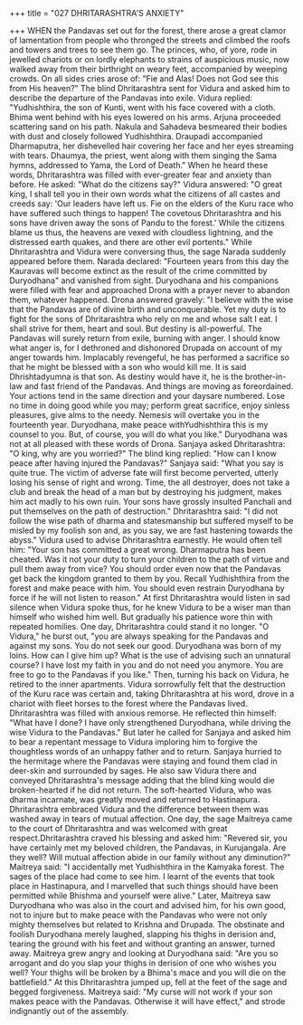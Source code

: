 +++
title = "027 DHRITARASHTRA'S ANXIETY"

+++
WHEN the Pandavas set out for the forest,
there arose a great clamor of lamentation
from people who thronged the streets and
climbed the roofs and towers and trees to
see them go.
The princes, who, of yore, rode in
jewelled chariots or on lordly elephants to
strains of auspicious music, now walked
away from their birthright on weary feet,
accompanied by weeping crowds. On all
sides cries arose of: "Fie and Alas! Does
not God see this from His heaven?"
The blind Dhritarashtra sent for Vidura
and asked him to describe the departure of
the Pandavas into exile. Vidura replied:
"Yudhishthira, the son of Kunti, went with
his face covered with a cloth. Bhima went
behind with his eyes lowered on his arms.
Arjuna proceeded scattering sand on his
path. Nakula and Sahadeva besmeared
their bodies with dust and closely
followed
Yudhishthira.
Draupadi
accompanied
Dharmaputra,
her
dishevelled hair covering her face and her
eyes streaming with tears. Dhaumya, the
priest, went along with them singing the
Sama hymns, addressed to Yama, the
Lord of Death."
When he heard these words, Dhritarashtra
was filled with ever-greater fear and
anxiety than before. He asked: "What do
the citizens say?"
Vidura answered: "O great king, I shall
tell you in their own words what the
citizens of all castes and creeds say: 'Our
leaders have left us. Fie on the elders of
the Kuru race who have suffered such
things
to
happen!
The
covetous
Dhritarashtra and his sons have driven
away the sons of Pandu to the forest.'
While the citizens blame us thus, the
heavens are vexed with cloudless
lightning, and the distressed earth quakes,
and there are other evil portents."
While Dhritarashtra and Vidura were
conversing thus, the sage Narada suddenly
appeared before them. Narada declared:
"Fourteen years from this day the
Kauravas will become extinct as the result
of the crime committed by Duryodhana"
and vanished from sight.
Duryodhana and his companions were
filled with fear and approached Drona
with a prayer never to abandon them,
whatever happened.
Drona answered gravely: "I believe with
the wise that the Pandavas are of divine
birth and unconquerable. Yet my duty is
to fight for the sons of Dhritarashtra who
rely on me and whose salt I eat. I shall
strive for them, heart and soul. But destiny
is all-powerful. The Pandavas will surely
return from exile, burning with anger. I
should know what anger is, for I
dethroned and dishonored Drupada on
account of my anger towards him.
Implacably revengeful, he has performed
a sacrifice so that he might be blessed
with a son who would kill me. It is said
Dhrishtadyumna is that son. As destiny
would have it, he is the brother-in-law and
fast friend of the Pandavas. And things are
moving as foreordained. Your actions
tend in the same direction and your daysare numbered. Lose no time in doing good
while you may; perform great sacrifice,
enjoy sinless pleasures, give alms to the
needy. Nemesis will overtake you in the
fourteenth year. Duryodhana, make peace
withYudhishthira this is my counsel to
you. But, of course, you will do what you
like."
Duryodhana was not at all pleased with
these words of Drona.
Sanjaya asked Dhritarashtra: "O king,
why are you worried?"
The blind king replied: "How can I know
peace after having injured the Pandavas?"
Sanjaya said: "What you say is quite true.
The victim of adverse fate will first
become perverted, utterly losing his sense
of right and wrong. Time, the all
destroyer, does not take a club and break
the head of a man but by destroying his
judgment, makes him act madly to his
own ruin. Your sons have grossly insulted
Panchali and put themselves on the path
of destruction."
Dhritarashtra said: "I did not follow the
wise path of dharma and statesmanship
but suffered myself to be misled by my
foolish son and, as you say, we are fast
hastening towards the abyss."
Vidura used to advise Dhritarashtra
earnestly. He would often tell him: "Your
son has committed a great wrong.
Dharmaputra has been cheated. Was it not
your duty to turn your children to the path
of virtue and pull them away from vice?
You should order even now that the
Pandavas get back the kingdom granted to
them by you. Recall Yudhishthira from
the forest and make peace with him. You
should even restrain Duryodhana by force
if he will not listen to reason."
At first Dhritarashtra would listen in sad
silence when Vidura spoke thus, for he
knew Vidura to be a wiser man than
himself who wished him well. But
gradually his patience wore thin with
repeated homilies.
One day, Dhritarashtra could stand it no
longer. "O Vidura," he burst out, "you are
always speaking for the Pandavas and
against my sons. You do not seek our
good. Duryodhana was born of my loins.
How can I give him up? What is the use
of advising such an unnatural course? I
have lost my faith in you and do not need
you anymore. You are free to go to the
Pandavas if you like." Then, turning his
back on Vidura, he retired to the inner
apartments.
Vidura
sorrowfully
felt
that
the
destruction of the Kuru race was certain
and, taking Dhritarashtra at his word,
drove in a chariot with fleet horses to the
forest where the Pandavas lived.
Dhritarashtra was filled with anxious
remorse. He reflected thin himself: "What
have I done? I have only strengthened
Duryodhana, while driving the wise
Vidura to the Pandavas."
But later he called for Sanjaya and asked
him to bear a repentant message to Vidura
imploring him to forgive the thoughtless
words of an unhappy father and to return.
Sanjaya hurried to the hermitage where
the Pandavas were staying and found
them clad in deer-skin and surrounded by
sages.
He also saw Vidura there and conveyed
Dhritarashtra's message adding that the
blind king would die broken-hearted if he
did not return.
The soft-hearted Vidura, who was dharma
incarnate, was greatly moved and returned
to Hastinapura.
Dhritarashtra embraced Vidura and the
difference between them was washed
away in tears of mutual affection.
One day, the sage Maitreya came to the
court of Dhritarashtra and was welcomed
with great respect.Dhritarashtra craved his blessing and
asked him: "Revered sir, you have
certainly met my beloved children, the
Pandavas, in Kurujangala. Are they well?
Will mutual affection abide in our family
without any diminution?"
Maitreya said: "I accidentally met
Yudhishthira in the Kamyaka forest. The
sages of the place had come to see him. I
learnt of the events that took place in
Hastinapura, and I marvelled that such
things should have been permitted while
Bhishma and yourself were alive."
Later, Maitreya saw Duryodhana who was
also in the court and advised him, for his
own good, not to injure but to make peace
with the Pandavas who were not only
mighty themselves but related to Krishna
and Drupada.
The obstinate and foolish Duryodhana
merely laughed, slapping his thighs in
derision and, tearing the ground with his
feet and without granting an answer,
turned away.
Maitreya grew angry and looking at
Duryodhana said: "Are you so arrogant
and do you slap your thighs in derision of
one who wishes you well? Your thighs
will be broken by a Bhima's mace and you
will die on the battlefield." At this
Dhritarashtra jumped up, fell at the feet of
the sage and begged forgiveness.
Maitreya said: "My curse will not work if
your son makes peace with the Pandavas.
Otherwise it will have effect," and strode
indignantly out of the assembly.